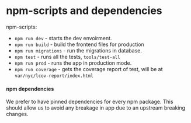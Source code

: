 # npm-scripts and dependencies

npm-scripts:
   * `npm run dev` - starts the dev envoirment.
   * `npm run build` - build the frontend files for production
   * `npm run migrations` - run the migrations in database.
   * `npm test` - runs all the tests, `tools/test-all`
   * `npm run prod` - runs the app in production mode.
   * `npm run coverage` - gets the coverage report of test, will be
   at `var/nyc/lcov-report/index.html`

#### npm dependencies
We prefer to have pinned dependencies for every npm package. This should
allow us to avoid any breakage in app due to an upstream breaking changes.
